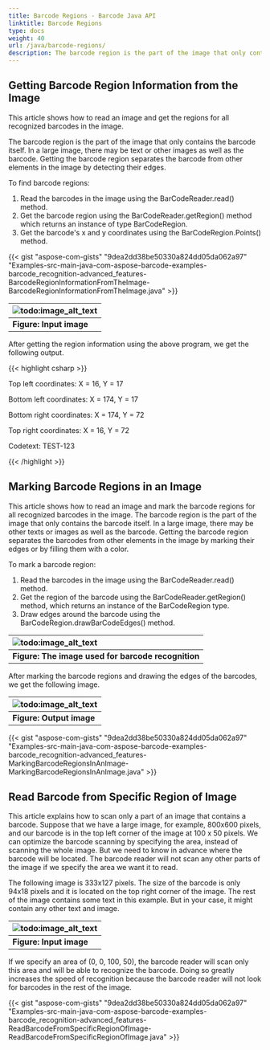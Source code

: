 ```yaml
---
title: Barcode Regions - Barcode Java API
linktitle: Barcode Regions
type: docs
weight: 40
url: /java/barcode-regions/
description: The barcode region is the part of the image that only contains the barcode itself, this article shows how to read an image and get the regions for all recognized barcodes in the image using Barcode Java API.
---
```


## **Getting Barcode Region Information from the Image**
This article shows how to read an image and get the regions for all recognized barcodes in the image.

The barcode region is the part of the image that only contains the barcode itself. In a large image, there may be text or other images as well as the barcode. Getting the barcode region separates the barcode from other elements in the image by detecting their edges.

To find barcode regions:

1. Read the barcodes in the image using the BarCodeReader.read() method.
1. Get the barcode region using the BarCodeReader.getRegion() method which returns an instance of type BarCodeRegion.
1. Get the barcode's x and y coordinates using the BarCodeRegion.Points() method.

{{< gist "aspose-com-gists" "9dea2dd38be50330a824dd05da062a97" "Examples-src-main-java-com-aspose-barcode-examples-barcode_recognition-advanced_features-BarcodeRegionInformationFromTheImage-BarcodeRegionInformationFromTheImage.java" >}}

|![todo:image_alt_text](http://i.imgur.com/kA5n3ex.jpg)|
| :- |
|**Figure: Input image**|
After getting the region information using the above program, we get the following output.

{{< highlight csharp >}}

 Top left coordinates: X = 16, Y = 17

Bottom left coordinates: X = 174, Y = 17

Bottom right coordinates: X = 174, Y = 72

Top right coordinates: X = 16, Y = 72

Codetext: TEST-123

{{< /highlight >}}
## **Marking Barcode Regions in an Image**
This article shows how to read an image and mark the barcode regions for all recognized barcodes in the image. The barcode region is the part of the image that only contains the barcode itself. In a large image, there may be other texts or images as well as the barcode. Getting the barcode region separates the barcodes from other elements in the image by marking their edges or by filling them with a color.

To mark a barcode region:

1. Read the barcodes in the image using the BarCodeReader.read() method.
1. Get the region of the barcode using the BarCodeReader.getRegion() method, which returns an instance of the BarCodeRegion type.
1. Draw edges around the barcode using the BarCodeRegion.drawBarCodeEdges() method.

|![todo:image_alt_text](http://i.imgur.com/zrei3p8.png)|
| :- |
|**Figure: The image used for barcode recognition**|
After marking the barcode regions and drawing the edges of the barcodes, we get the following image.

|![todo:image_alt_text](http://i.imgur.com/qy4666y.png)|
| :- |
|**Figure: Output image**|

{{< gist "aspose-com-gists" "9dea2dd38be50330a824dd05da062a97" "Examples-src-main-java-com-aspose-barcode-examples-barcode_recognition-advanced_features-MarkingBarcodeRegionsInAnImage-MarkingBarcodeRegionsInAnImage.java" >}}
## **Read Barcode from Specific Region of Image**
This article explains how to scan only a part of an image that contains a barcode. Suppose that we have a large image, for example, 800x600 pixels, and our barcode is in the top left corner of the image at 100 x 50 pixels. We can optimize the barcode scanning by specifying the area, instead of scanning the whole image. But we need to know in advance where the barcode will be located. The barcode reader will not scan any other parts of the image if we specify the area we want it to read.

The following image is 333x127 pixels. The size of the barcode is only 94x18 pixels and it is located on the top right corner of the image. The rest of the image contains some text in this example. But in your case, it might contain any other text and image.

|![todo:image_alt_text](http://i.imgur.com/FtNOSW2.png)|
| :- |
|**Figure: Input image**|
If we specify an area of (0, 0, 100, 50), the barcode reader will scan only this area and will be able to recognize the barcode. Doing so greatly increases the speed of recognition because the barcode reader will not look for barcodes in the rest of the image.

{{< gist "aspose-com-gists" "9dea2dd38be50330a824dd05da062a97" "Examples-src-main-java-com-aspose-barcode-examples-barcode_recognition-advanced_features-ReadBarcodeFromSpecificRegionOfImage-ReadBarcodeFromSpecificRegionOfImage.java" >}}
